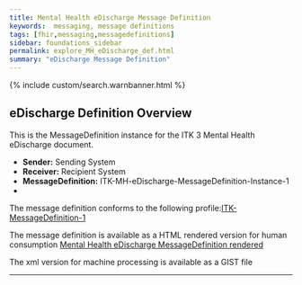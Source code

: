 ```yaml
---
title: Mental Health eDischarge Message Definition
keywords:  messaging, message definitions
tags: [fhir,messaging,messagedefinitions]
sidebar: foundations_sidebar
permalink: explore_MH_eDischarge_def.html
summary: "eDischarge Message Definition"
---
```


{% include custom/search.warnbanner.html %}

## eDischarge Definition Overview ##

This is the MessageDefinition instance for the ITK 3 Mental Health eDischarge document.

- **Sender:**  Sending System
- **Receiver:** Recipient System
- **MessageDefinition:** ITK-MH-eDischarge-MessageDefinition-Instance-1
- 
The message definition conforms to the following profile:[ITK-MessageDefinition-1](https://fhir.nhs.uk/STU3/StructureDefinition/ITK-MessageDefinition-1)

The message definition is available as a HTML rendered version for human consumption [Mental Health eDischarge MessageDefinition rendered](https://fhir.nhs.uk/STU3/MessageDefinition/ITK-MH-eDischarge-MessageDefinition-Instance-1) 

The xml version for machine processing is available as a GIST file


<script src="https://gist.github.com/IOPS-DEV/f5c4265bc3b719286b7728c0cbe5e7ec.js"></script>
---










